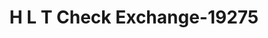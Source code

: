 ---
f_zip-code: 41339
f_state-code: KY
title: H L T Check Exchange-19275
f_phone: 606-666-9955
f_city-only: Jackson
f_address: 100 Highway 15 South Jackson
f_location-unique-id: '19275'
slug: h-l-t-check-exchange-19275
updated-on: '2024-05-30T13:46:58.046Z'
created-on: '2024-05-30T13:36:59.803Z'
published-on: '2024-05-30T13:54:32.469Z'
f_city-state: cms/city/jackson-ky.md
f_company: cms/company/h-l-t-check-exchange.md
f_state: cms/state/kentucky.md
layout: '[payday-loan].html'
tags: payday-loan
---